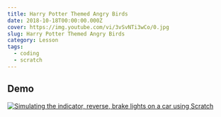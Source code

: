 ```yaml
---
title: Harry Potter Themed Angry Birds
date: 2018-10-18T00:00:00.000Z
cover: https://img.youtube.com/vi/3vSvNTi3wCo/0.jpg
slug: Harry Potter Themed Angry Birds
category: Lesson
tags:
  - coding
  - scratch
---
```



## Demo 

[![Simulating the indicator, reverse, brake lights on a car using Scratch](/assets/ScratchAngryBirds_3vSvNTi3wCo.jpg)](https://www.youtube.com/watch?v=3vSvNTi3wCo)

